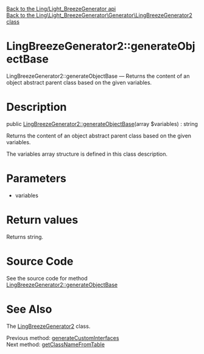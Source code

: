 [Back to the Ling/Light_BreezeGenerator api](https://github.com/lingtalfi/Light_BreezeGenerator/blob/master/doc/api/Ling/Light_BreezeGenerator.md)<br>
[Back to the Ling\Light_BreezeGenerator\Generator\LingBreezeGenerator2 class](https://github.com/lingtalfi/Light_BreezeGenerator/blob/master/doc/api/Ling/Light_BreezeGenerator/Generator/LingBreezeGenerator2.md)


LingBreezeGenerator2::generateObjectBase
================



LingBreezeGenerator2::generateObjectBase — Returns the content of an object abstract parent class based on the given variables.




Description
================


public [LingBreezeGenerator2::generateObjectBase](https://github.com/lingtalfi/Light_BreezeGenerator/blob/master/doc/api/Ling/Light_BreezeGenerator/Generator/LingBreezeGenerator2/generateObjectBase.md)(array $variables) : string




Returns the content of an object abstract parent class based on the given variables.

The variables array structure is defined in this class description.




Parameters
================


- variables

    


Return values
================

Returns string.








Source Code
===========
See the source code for method [LingBreezeGenerator2::generateObjectBase](https://github.com/lingtalfi/Light_BreezeGenerator/blob/master/Generator/LingBreezeGenerator2.php#L821-L834)


See Also
================

The [LingBreezeGenerator2](https://github.com/lingtalfi/Light_BreezeGenerator/blob/master/doc/api/Ling/Light_BreezeGenerator/Generator/LingBreezeGenerator2.md) class.

Previous method: [generateCustomInterfaces](https://github.com/lingtalfi/Light_BreezeGenerator/blob/master/doc/api/Ling/Light_BreezeGenerator/Generator/LingBreezeGenerator2/generateCustomInterfaces.md)<br>Next method: [getClassNameFromTable](https://github.com/lingtalfi/Light_BreezeGenerator/blob/master/doc/api/Ling/Light_BreezeGenerator/Generator/LingBreezeGenerator2/getClassNameFromTable.md)<br>


